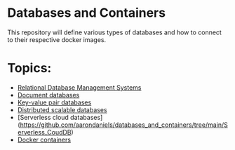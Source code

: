 # Databases and Containers

This repository will define various types of databases and how to connect to their respective docker images. 

# Topics: 
- [Relational Database Management Systems](https://github.com/aarondaniels/databases_and_containers/tree/main/Relational_Database_Management_System)
- [Document databases](https://github.com/aarondaniels/databases_and_containers/tree/main/DocumentDB)
- [Key-value pair databases](https://github.com/aarondaniels/databases_and_containers/tree/main/Key-ValueDB)
- [Distributed scalable databases](https://github.com/aarondaniels/databases_and_containers/tree/main/Distributed_ScalableDB)
- [Serverless cloud databases] (https://github.com/aarondaniels/databases_and_containers/tree/main/Serverless_CoudDB)
- [Docker containers](https://github.com/aarondaniels/databases_and_containers/blob/main/containers.md)